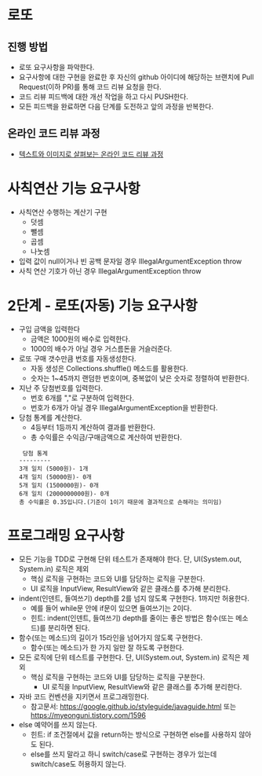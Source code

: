 # 로또
## 진행 방법
* 로또 요구사항을 파악한다.
* 요구사항에 대한 구현을 완료한 후 자신의 github 아이디에 해당하는 브랜치에 Pull Request(이하 PR)를 통해 코드 리뷰 요청을 한다.
* 코드 리뷰 피드백에 대한 개선 작업을 하고 다시 PUSH한다.
* 모든 피드백을 완료하면 다음 단계를 도전하고 앞의 과정을 반복한다.

## 온라인 코드 리뷰 과정
* [텍스트와 이미지로 살펴보는 온라인 코드 리뷰 과정](https://github.com/next-step/nextstep-docs/tree/master/codereview)

# 사칙연산 기능 요구사항
- 사칙연산 수행하는 계산기 구현
  - 덧셈
  - 뺄셈
  - 곱셈
  - 나눗셈
- 입력 값이 null이거나 빈 공백 문자일 경우 IllegalArgumentException throw
- 사칙 연산 기호가 아닌 경우 IllegalArgumentException throw

# 2단계 - 로또(자동) 기능 요구사항
- 구입 금액을 입력한다
  - 금액은 1000원의 배수로 입력한다.
  - 1000의 배수가 아닐 경우 거스름돈을 거슬러준다.
- 로또 구매 갯수만큼 번호를 자동생성한다.
  - 자동 생성은 Collections.shuffle() 메소드를 활용한다.
  - 숫자는 1~45까지 랜덤한 번호이며, 중복없이 낮은 숫자로 정렬하여 반환한다.
- 지난 주 당첨번호를 입력한다.
  - 번호 6개를 ","로 구분하여 입력한다.
  - 번호가 6개가 아닐 경우 IllegalArgumentException을 반환한다.
- 당첨 통계를 계산한다.
  - 4등부터 1등까지 계산하여 결과를 반환한다.
  - 총 수익률은 수익금/구매금액으로 계산하여 반환한다.
  ```
   당첨 통계
  ---------
  3개 일치 (5000원)- 1개
  4개 일치 (50000원)- 0개
  5개 일치 (1500000원)- 0개
  6개 일치 (2000000000원)- 0개
  총 수익률은 0.35입니다.(기준이 1이기 때문에 결과적으로 손해라는 의미임)
  ```
  
# 프로그래밍 요구사항
- 모든 기능을 TDD로 구현해 단위 테스트가 존재해야 한다. 단, UI(System.out, System.in) 로직은 제외
  - 핵심 로직을 구현하는 코드와 UI를 담당하는 로직을 구분한다.
  - UI 로직을 InputView, ResultView와 같은 클래스를 추가해 분리한다.
- indent(인덴트, 들여쓰기) depth를 2를 넘지 않도록 구현한다. 1까지만 허용한다.
  - 예를 들어 while문 안에 if문이 있으면 들여쓰기는 2이다.
  - 힌트: indent(인덴트, 들여쓰기) depth를 줄이는 좋은 방법은 함수(또는 메소드)를 분리하면 된다.
- 함수(또는 메소드)의 길이가 15라인을 넘어가지 않도록 구현한다.
  - 함수(또는 메소드)가 한 가지 일만 잘 하도록 구현한다.
- 모든 로직에 단위 테스트를 구현한다. 단, UI(System.out, System.in) 로직은 제외
  - 핵심 로직을 구현하는 코드와 UI를 담당하는 로직을 구분한다.
    - UI 로직을 InputView, ResultView와 같은 클래스를 추가해 분리한다.
- 자바 코드 컨벤션을 지키면서 프로그래밍한다.
  - 참고문서: https://google.github.io/styleguide/javaguide.html 또는 https://myeonguni.tistory.com/1596
- else 예약어를 쓰지 않는다.
  - 힌트: if 조건절에서 값을 return하는 방식으로 구현하면 else를 사용하지 않아도 된다.
  - else를 쓰지 말라고 하니 switch/case로 구현하는 경우가 있는데 switch/case도 허용하지 않는다.